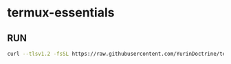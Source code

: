 # termux-essentials

## RUN

```sh
curl --tlsv1.2 -fsSL https://raw.githubusercontent.com/YurinDoctrine/termux-essentials/main/termux-essentials.sh | bash
```
